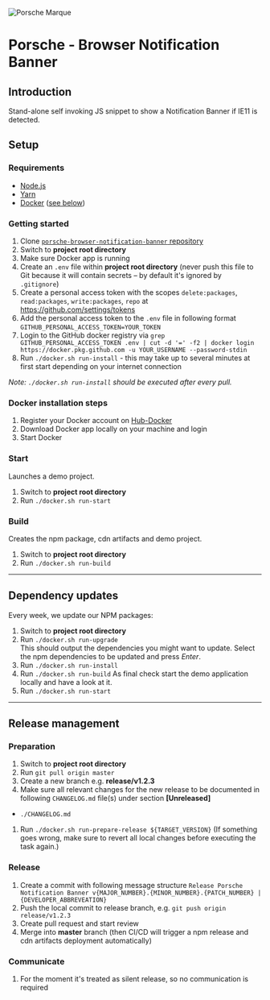 ![Porsche Marque](https://upload.wikimedia.org/wikipedia/de/thumb/7/70/Porsche_Logo.svg/258px-Porsche_Logo.svg.png)

# Porsche - Browser Notification Banner

## Introduction
Stand-alone self invoking JS snippet to show a Notification Banner if IE11 is detected. 

## Setup

### Requirements
* [Node.js](https://nodejs.org)
* [Yarn](https://yarnpkg.com)
* [Docker](https://www.docker.com) ([see below](#docker-installation-steps))

### Getting started
1. Clone [`porsche-browser-notification-banner` repository](https://github.com/porscheui/porsche-browser-notification-banner)
1. Switch to __project root directory__
1. Make sure Docker app is running
1. Create an `.env` file within __project root directory__ (never push this file to Git because it will contain secrets – by default it's ignored by `.gitignore`)
1. Create a personal access token with the scopes `delete:packages`, `read:packages`, `write:packages`, `repo` at <https://github.com/settings/tokens>
1. Add the personal access token to the `.env` file in following format `GITHUB_PERSONAL_ACCESS_TOKEN=YOUR_TOKEN`
1. Login to the GitHub docker registry via `grep GITHUB_PERSONAL_ACCESS_TOKEN .env | cut -d '=' -f2 | docker login https://docker.pkg.github.com -u YOUR_USERNAME --password-stdin`
1. Run `./docker.sh run-install` - this may take up to several minutes at first start depending on your internet connection

*Note: `./docker.sh run-install` should be executed after every pull.*

### Docker installation steps
1. Register your Docker account on [Hub-Docker](https://hub.docker.com)
1. Download Docker app locally on your machine and login
1. Start Docker

### Start
Launches a demo project.
1. Switch to __project root directory__
1. Run `./docker.sh run-start`

### Build
Creates the npm package, cdn artifacts and demo project.
1. Switch to __project root directory__
1. Run `./docker.sh run-build`

--- 

## Dependency updates
Every week, we update our NPM packages:

1. Switch to __project root directory__
1. Run `./docker.sh run-upgrade`  
This should output the dependencies you might want to update. Select the npm dependencies to be updated and press _Enter_.
1. Run `./docker.sh run-install`
1. Run `./docker.sh run-build`
As final check start the demo application locally and have a look at it.
1. Run `./docker.sh run-start`

---

## Release management

### Preparation
1. Switch to __project root directory__
1. Run `git pull origin master`
1. Create a new branch e.g. __release/v1.2.3__
1. Make sure all relevant changes for the new release to be documented in following `CHANGELOG.md` file(s) under section __[Unreleased]__
  * `./CHANGELOG.md`
1. Run `./docker.sh run-prepare-release ${TARGET_VERSION}` (If something goes wrong, make sure to revert all local changes before executing the task again.)

### Release
1. Create a commit with following message structure `Release Porsche Notification Banner v{MAJOR_NUMBER}.{MINOR_NUMBER}.{PATCH_NUMBER} | {DEVELOPER_ABBREVEATION}`
1. Push the local commit to release branch, e.g. `git push origin release/v1.2.3`
1. Create pull request and start review
1. Merge into __master__ branch (then CI/CD will trigger a npm release and cdn artifacts deployment automatically)

### Communicate
1. For the moment it's treated as silent release, so no communication is required
